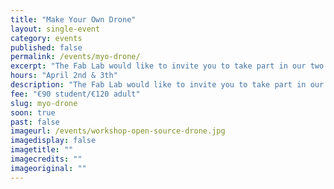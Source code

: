```yaml
---
title: "Make Your Own Drone"
layout: single-event
category: events
published: false
permalink: /events/myo-drone/
excerpt: "The Fab Lab would like to invite you to take part in our two day workshop to design and  manufacture an open source drone with digitally fabricated parts"
hours: "April 2nd & 3th"
description: "The Fab Lab would like to invite you to take part in our two day workshop to design and  manufacture an open source drone with digitally fabricated parts"
fee: "€90 student/€120 adult"
slug: myo-drone
soon: true
past: false
imageurl: /events/workshop-open-source-drone.jpg
imagedisplay: false
imagetitle: ""
imagecredits: ""
imageoriginal: ""
---
```


